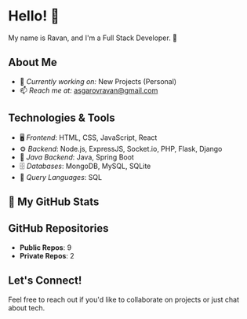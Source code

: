 # Hello! 👋  
My name is Ravan, and I'm a Full Stack Developer. 🚀  

## About Me  
- 💼 *Currently working on:* New Projects (Personal)  
- 📫 *Reach me at:* [asgarovravan@gmail.com](mailto:asgarovravan@gmail.com)  

## Technologies & Tools  
- 🖥 *Frontend*: HTML, CSS, JavaScript, React  
- ⚙ *Backend*: Node.js, ExpressJS, Socket.io, PHP, Flask, Django  
- 🚀 *Java Backend*: Java, Spring Boot  
- 🗄 *Databases*: MongoDB, MySQL, SQLite  
- 🧳 *Query Languages*: SQL  

## 📂 My GitHub Stats  



## GitHub Repositories  
- **Public Repos**: 9  
- **Private Repos**: 2  

## Let's Connect!  
Feel free to reach out if you'd like to collaborate on projects or just chat about tech.
